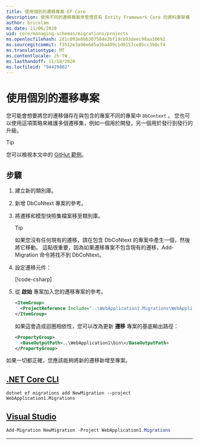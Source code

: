 ```yaml
---
title: 使用個別的遷移專案-EF Core
description: 使用不同的遷移專案來管理具有 Entity Framework Core 的資料庫架構
author: bricelam
ms.date: 11/06/2020
uid: core/managing-schemas/migrations/projects
ms.openlocfilehash: 2d1c093e0bb307584e2bf19cb93deec98aa10692
ms.sourcegitcommit: f3512e3a98e685a3ba409c1d0157ce85cc390cf4
ms.translationtype: MT
ms.contentlocale: zh-TW
ms.lasthandoff: 11/10/2020
ms.locfileid: "94429802"
---
```

# <a name="using-a-separate-migrations-project"></a>使用個別的遷移專案

您可能會想要將您的遷移儲存在與包含的專案不同的專案中 `DbContext` 。 您也可以使用這項策略來維護多個遷移集，例如一個用於開發，另一個用於發行到發行的升級。

> [!TIP]
> 您可以檢視本文中的 [GitHut 範例](https://github.com/dotnet/EntityFramework.Docs/tree/master/samples/core/Schemas/ThreeProjectMigrations)。

## <a name="steps"></a>步驟

1. 建立新的類別庫。

2. 新增 DbCoNtext 專案的參考。

3. 將遷移和模型快照集檔案移至類別庫。
   > [!TIP]
   > 如果您沒有任何現有的遷移，請在包含 DbCoNtext 的專案中產生一個，然後將它移動。
   > 這點很重要，因為如果遷移專案不包含現有的遷移，Add-Migration 命令將找不到 DbCoNtext。

4. 設定遷移元件：

   [!code-csharp[](../../../../samples/core/Schemas/ThreeProjectMigrations/WebApplication1/Startup.cs#snippet_MigrationsAssembly)]

5. 從 **啟始** 專案加入您的遷移專案的參考。

   ```xml
   <ItemGroup>
     <ProjectReference Include="..\WebApplication1.Migrations\WebApplication1.Migrations.csproj">
   </ItemGroup>
   ```

   如果這會造成迴圈相依性，您可以改為更新 **遷移** 專案的基底輸出路徑：

   ```xml
   <PropertyGroup>
     <BaseOutputPath>..\WebApplication1\bin\</BaseOutputPath>
   </PropertyGroup>
   ```

如果一切都正確，您應該能夠將新的遷移新增至專案。

## <a name="net-core-cli"></a>[.NET Core CLI](#tab/dotnet-core-cli)

```dotnetcli
dotnet ef migrations add NewMigration --project WebApplication1.Migrations
```

## <a name="visual-studio"></a>[Visual Studio](#tab/vs)

```powershell
Add-Migration NewMigration -Project WebApplication1.Migrations
```

***
